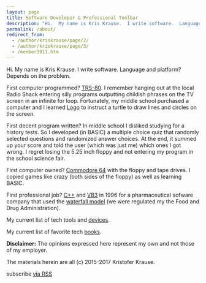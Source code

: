 ```yaml
---
layout: page
title: Software Developer & Professional Toolbar
description: "Hi.  My name is Kris Krause.  I write software.  Language and platform?  Depends on the problem."
permalink: /about/
redirect_from:
  - /author/kriskrause/page/2/
  - /author/kriskrause/page/3/
  - /member3911.htm
---
```

Hi.  My name is Kris Krause.  I write software.  Language and platform?  Depends on the problem.

First computer programmed?  [TRS-80](https://en.wikipedia.org/wiki/TRS-80).  I remember hanging out at the local Radio Shack entering silly programs outputting childish phrases on the TV screen in an infinite for loop.  Fortunately, my middle school purchased a computer and I learned [Logo](https://en.wikipedia.org/wiki/Logo_%28programming_language%29) to instruct a turtle to draw lines and circles on the screen.

First decent program written?  In middle school I disliked studying for a history tests.  So I developed (in BASIC) a multiple choice quiz that randomly selected questions and randomized answer choices.  At the end, it summed up your score and told the user (which was just me) which ones I got wrong.  I regret losing the 5.25 inch floppy and not entering my program in the school science fair.

First computer owned?  [Commodore 64](https://en.wikipedia.org/wiki/Commodore_64) with the floppy and tape drives.  I copied games like crazy (both sides of the floppy) as well as learning BASIC.

First professional job?  [C++](https://en.wikipedia.org/wiki/C%2B%2B) and [VB3](https://en.wikipedia.org/wiki/Visual_Basic) in 1996 for a pharmaceutical sofware company that used the [waterfall model](https://en.wikipedia.org/wiki/Waterfall_model) (we were regulated my the Food and Drug Administration).

My current list of tech tools and [devices](/devices).

My current list of favorite tech [books](/books).

**Disclaimer:** The opinions expressed here represent my own and not those of my employer.

The materials herein are all (c) 2015-2017 Kristofer Krause.

<p class="rss-subscribe">
	<span class="fi-rss size-21"></span> subscribe <a href="{{ "/feed.xml" | prepend: site.baseurl }}">via RSS</a>
</p>
